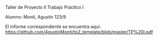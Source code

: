 Taller de Proyecto II
Trabajo Práctico I

Alumno:
Monti, Agustín 123/9

El informe correspondiente se encuentra aqui: https://github.com/4gustinMonti/tp2_template/blob/master/TP%20I.pdf
